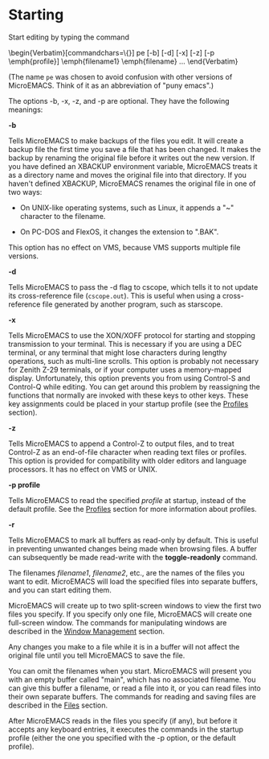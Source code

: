 # Starting



Start editing by typing the command

\begin{Verbatim}[commandchars=\\\{\}]
pe [-b] [-d] [-x] [-z] [-p \emph{profile}] \emph{filename1} \emph{filename} ...
\end{Verbatim}

(The name `pe` was chosen to avoid confusion with other versions
of MicroEMACS.  Think of it as an abbreviation of "puny emacs".)

The options -b, -x, -z, and -p are optional.  They have the following
meanings:

**-b**

Tells MicroEMACS to make backups of the files you edit.
It will create a backup file the first time you save a file that has been
changed.  It makes the backup by renaming the original file
before it writes out the new version.  If you have defined an
XBACKUP environment variable, MicroEMACS treats it as a directory
name and moves the original file into that directory.  If you haven't
defined XBACKUP, MicroEMACS renames the original file in one of two ways:

* On UNIX-like operating systems, such as Linux, it appends a "~" character to the filename.

* On PC-DOS and FlexOS,
it changes the extension to ".BAK".

This option has no effect on VMS, because VMS supports multiple
file versions.

**-d**

Tells MicroEMACS to pass the -d flag to cscope, which tells it
to not update its cross-reference file (`cscope.out`).  This is useful when using
a cross-reference file generated by another program, such as starscope.

**-x**

Tells MicroEMACS to use the XON/XOFF
protocol for starting
and stopping transmission to your terminal.  This is necessary if
you are using a DEC terminal, or any terminal that might lose characters
during lengthy operations, such as multi-line scrolls.
This option is probably not necessary for Zenith Z-29
terminals, or if your computer uses a memory-mapped display.
Unfortunately, this option prevents you from using Control-S
and Control-Q while editing.
You can get around this problem by
reassigning the functions that normally are invoked with these
keys to other keys.  These key assignments could be placed in
your startup profile (see the [Profiles](profiles.md) section).

**-z**

Tells MicroEMACS to append a
Control-Z to output files, and to
treat Control-Z as an end-of-file character when reading text files
or profiles.  This option is provided for compatibility with older
editors and language processors.  It has no effect on VMS or UNIX.

**-p profile**

Tells MicroEMACS to read the specified
*profile*  at startup,
instead of the default profile.  See the [Profiles](profiles.md) section for
more information about profiles.

**-r**

Tells MicroEMACS to mark all buffers as read-only by default.  This
is useful in preventing unwanted changes being made when browsing files.
A buffer can subsequently be made read-write with the
**toggle-readonly** command.

The filenames *filename1*, *filename2*, etc., are the names
of the files you want to edit.  MicroEMACS
will load the specified files into separate buffers,
and you can start editing them.

MicroEMACS will create up to two
split-screen windows to view the first two files you specify.
If you specify only one file, MicroEMACS will create one full-screen
window.  The commands for manipulating windows are described in the
[Window Management](window.md) section.

Any changes you make to a file while it is in a buffer will not affect
the original file until you tell MicroEMACS to save the file.

You can omit the filenames when you start.  MicroEMACS will present you
with an empty buffer called "main", which has no associated filename.
You can give this buffer a filename, or read a file into it,
or you can read files
into their own separate buffers.  The commands for reading and saving files
are described in the [Files](files.md) section.

After MicroEMACS reads in the files you specify (if any), but before
it accepts any keyboard entries,
it executes
the commands in the startup profile (either the one you specified
with the -p option, or the default profile).

